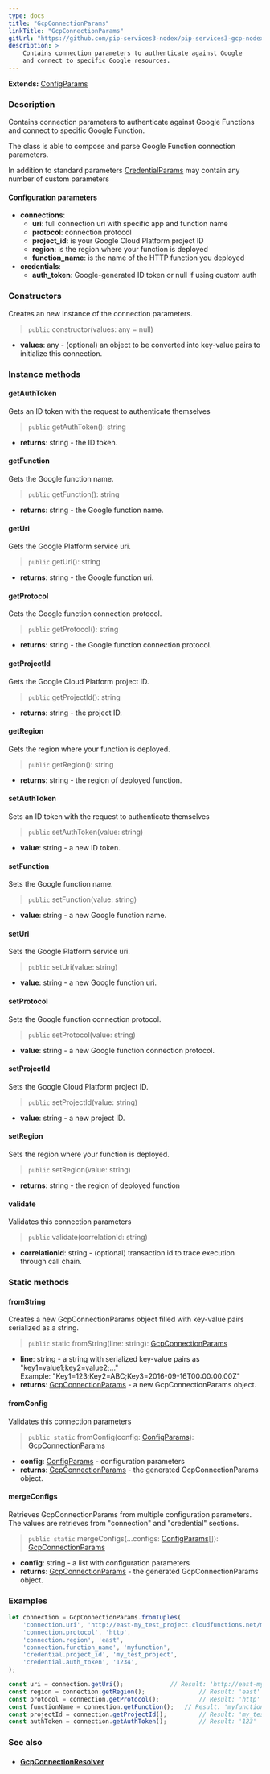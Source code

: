 ```yaml
---
type: docs
title: "GcpConnectionParams"
linkTitle: "GcpConnectionParams"
gitUrl: "https://github.com/pip-services3-nodex/pip-services3-gcp-nodex"
description: >
    Contains connection parameters to authenticate against Google
    and connect to specific Google resources.
---
```


**Extends:** [ConfigParams](../../../commons/config/config_params)

### Description
Contains connection parameters to authenticate against Google Functions
and connect to specific Google Function.

The class is able to compose and parse Google Function connection parameters.

In addition to standard parameters [CredentialParams](../../../components/auth/credential_params) may contain any number of custom parameters


#### Configuration parameters

- **connections**:                   
     - **uri**:           full connection uri with specific app and function name
     - **protocol**:      connection protocol
     - **project_id**:    is your Google Cloud Platform project ID
     - **region**:        is the region where your function is deployed
     - **function_name**: is the name of the HTTP function you deployed
- **credentials**:    
    - **auth_token**:    Google-generated ID token or null if using custom auth

### Constructors
Creates an new instance of the connection parameters.

> `public` constructor(values: any = null)

- **values**: any - (optional) an object to be converted into key-value pairs to initialize this connection.


### Instance methods

#### getAuthToken
Gets an ID token with the request to authenticate themselves

> `public` getAuthToken(): string

- **returns**: string - the ID token.


#### getFunction
Gets the Google function name.

> `public` getFunction(): string

- **returns**: string - the Google function name.


#### getUri
Gets the Google Platform service uri.

> `public` getUri(): string

- **returns**: string - the Google function uri.


#### getProtocol
Gets the Google function connection protocol.

> `public` getProtocol(): string

- **returns**: string - the Google function connection protocol.

#### getProjectId
Gets the Google Cloud Platform project ID.

> `public` getProjectId(): string

- **returns**: string - the project ID.

#### getRegion
Gets the region where your function is deployed.

> `public` getRegion(): string

- **returns**: string - the region of deployed function.

#### setAuthToken
Sets an ID token with the request to authenticate themselves

> `public` setAuthToken(value: string)

- **value**: string -  a new ID token.

#### setFunction
Sets the Google function name.

> `public` setFunction(value: string)

- **value**: string - a new Google function name.

#### setUri
Sets the Google Platform service uri.

> `public` setUri(value: string)

- **value**: string - a new Google function uri.

#### setProtocol
Sets the Google function connection protocol.

> `public` setProtocol(value: string)

- **value**: string - a new Google function connection protocol.

#### setProjectId
Sets the Google Cloud Platform project ID.

> `public` setProjectId(value: string)

- **value**: string - a new project ID.

#### setRegion
Sets the region where your function is deployed.

> `public` setRegion(value: string)

- **returns**: string - the region of deployed function

#### validate
Validates this connection parameters 

> `public` validate(correlationId: string)

- **correlationId**: string - (optional) transaction id to trace execution through call chain.

### Static methods

#### fromString
Creates a new GcpConnectionParams object filled with key-value pairs serialized as a string.

> `public` static fromString(line: string): [GcpConnectionParams]()

- **line**: string - a string with serialized key-value pairs as "key1=value1;key2=value2;..."  
Example: "Key1=123;Key2=ABC;Key3=2016-09-16T00:00:00.00Z"
- **returns**: [GcpConnectionParams]() - a new GcpConnectionParams object.


#### fromConfig
Validates this connection parameters 

> `public static` fromConfig(config: [ConfigParams](../../../commons/config/config_params)): [GcpConnectionParams]()

- **config**: [ConfigParams](../../../commons/config/config_params) - configuration parameters
- **returns**: [GcpConnectionParams]() - the generated GcpConnectionParams object.

#### mergeConfigs
Retrieves GcpConnectionParams from multiple configuration parameters.
The values are retrieves from "connection" and "credential" sections.

> `public static` mergeConfigs(...configs: [ConfigParams](../../../commons/config/config_params)[]): [GcpConnectionParams]()

- **config**: string - a list with configuration parameters
- **returns**: [GcpConnectionParams]() - the generated GcpConnectionParams object.



### Examples

```typescript
let connection = GcpConnectionParams.fromTuples(
    'connection.uri', 'http://east-my_test_project.cloudfunctions.net/myfunction',
    'connection.protocol', 'http',
    'connection.region', 'east',
    'connection.function_name', 'myfunction',
    'credential.project_id', 'my_test_project',
    'credential.auth_token', '1234',
);

const uri = connection.getUri();             // Result: 'http://east-my_test_project.cloudfunctions.net/myfunction'
const region = connection.getRegion();               // Result: 'east'
const protocol = connection.getProtocol();           // Result: 'http'
const functionName = connection.getFunction();   // Result: 'myfunction'
const projectId = connection.getProjectId();         // Result: 'my_test_project'
const authToken = connection.getAuthToken();         // Result: '123'
```


### See also
- #### [GcpConnectionResolver](../gcp_connection_resolver)
